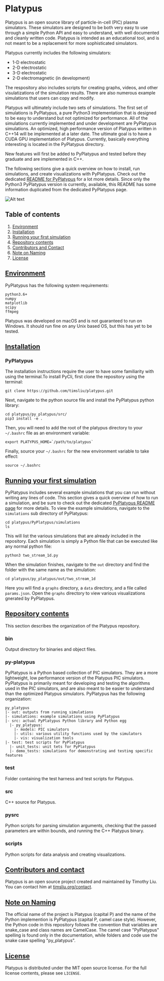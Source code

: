 # Platypus
Platypus is an open source library of particle-in-cell (PIC) plasma simulators.
These simulators are designed to be both very easy to use through a simple
Python API and easy to understand, with well documented and cleanly written
code. Platypus is intended as an educational tool, and is not meant to be
a replacement for more sophisticated simulators.

Platypus currently includes the following simulators:
* 1-D electrostatic
* 2-D electrostatic
* 3-D electrostatic
* 2-D electromagnetic (in development)

The respository also includes scripts for creating graphs, videos, and other
visulatizations of the simulation results. There are also numerous example
simulations that users can copy and modify.

Platypus will ultimately include two sets of simulations. The first set of
simulations is PyPlatypus, a pure Python3 implementation that is 
designed to be easy to understand but not optimized for performance. All of the
simulations currently implemented and under development are PyPlatypus
simulations. An optimized,  high performance version of Platypus written in 
C++14 will be implemented at a later date. The ultimate goal is to have a
CUDA GPU implementation of Platypus. Currently, basically everything interesting
is located in the PyPlatypus directory.

New features will first be added to PyPlatypus and tested 
before they graduate and are implemented in C++. 

The following sections give a quick overview on how to install, 
run simulations, and create visualizations with PyPlatypus. Check out
the dedicated [README for PyPlatypus](https://github.com/timsliu/platypus/tree/main/py_platypus)
for a lot more details. Since only the Python3 PyPlatypus version is currently,
available, this README has some information duplicated from the dedicated
PyPlatypus page.

![Alt text](images/two_stream_1d_trunc.png?raw=true "Evolution of a two
stream instability in 1D")


## Table of contents
1. [Environment](#environment)
2. [Installation](#installation)
3. [Running your first simulation](#running-your-first-simulation)
4. [Repository contents](#repository-contents)
5. [Contributors and Contact](#contributors-and-contact)
6. [Note on Naming](#note-on-naming)
7. [License](#license)

## [Environment](#environment)

PyPlatypus has the following system requirements:

```
python3.6+
numpy
matplotlib
scipy
ffmpeg
```

Platypus was developed on macOS and is not guaranteed to run on Windows. It
should run fine on any Unix based OS, but this has yet to be tested.


## [Installation](#installation)

### PyPlatypus
The installation instructions require the user to have some familiarity with
using the terminal.To install PyCli, first clone the repository using the
terminal:

```
git clone https://github.com/timsliu/platypus.git
```

Next, navigate to the python source file and install the PyPlatypus
python library:

```
cd platypus/py_platypus/src/
pip3 install -e .
```

Then, you will need to add the root of the platypus directory to your
```~/.bashrc``` file as an environment variable:

```
export PLATYPUS_HOME=`/path/to/platypus`
```

Finally, source your ```~/.bashrc``` for the new environment variable
to take effect:

```
source ~/.bashrc
```

## [Running your first simulation](#running-your-first-simulation)
PyPlatypus includes several example simulations that you can run without
writing any lines of code. This section gives a quick overview of how to run
a simulation, and be sure to check out the dedicated [PyPlatypus README page](https://github.com/timsliu/platypus/tree/main/py_platypus#running-your-first-simulation) for more details.
To view the example simulations, navigate to the
```simulations``` sub directory of PyPlatypus:

```
cd platypus/PyPlatypus/simulations
ls
```

This will list the various simulations that are already included in the
repository. Each simulation is simply a Python file that can be executed like
any normal python file:

```
python3 two_stream_1d.py
```

When the simulation finishes, navigate to the ```out``` directory and find 
the folder with the same name as the simulation:

```
cd platypus/py_platypus/out/two_stream_1d
```

Here you will find a ```graphs``` directory, a ```data``` directory, and a file
called ```params.json```. Open the ```graphs``` directory to view various
visualizations gnerated by PyPlatypus.

## [Repository contents](#repository-contents)
This section describes the organization of the Platypus repository.

### bin
Output directory for binaries and object files.

### py-platypus
PyPlatypus is a Python based collection of PIC simulators. They are a
more lightweight, low performance version of the Platypus PIC simulators.
PyPlatypus is primarily meant for developing and testing the algorithms used
in the PIC simulators, and are also meant to be easier to understand than the
optimized Platypus simulators. PyPlatypus has the following organization:

```
py_platypus
|- out: outputs from running simulations
|- simulations: example simulations using PyPlatypus
|- src: actual PyPlatypus Python library and Python egg
  |- py_platypus:
    |- models: PIC simulators
    |- utils: various utility functions used by the simulators
    |- vis: visualization tools
|- test: test scripts for PyPlatypus
  |- unit_tests: unit tets for PyPlatypus
  |- demo_tests: simulations for demonstrating and testing specific features
```


### test
Folder containing the test harness and test scripts for Platypus.


### src
C++ source for Platypus.


### pysrc
Python scripts for parsing simulation arguments, checking that the passed
parameters are within bounds, and running the C++ Platypus binary.


### scripts
Python scripts for data analysis and creating visualizations.


## [Contributors and contact](#contributors-and-contact)
Platypus is an open source project created and maintained by Timothy Liu.
You can contact him at [timsliu.org/contact](https://timsliu.org/contact/).

## [Note on Naming](#note-on-naming)
The official name of the project is Platypus (capital P) and the name of the
Python implemention is PyPlatypus (capital P, camel case style). However,
the Python code in this repository follows the convention that variables are
snake_case and class names are CamelCase. The camel case "PyPlatypus" spelling
is found only in the documentation, while folders and code use the snake case
spelling "py_platypus".

## [License](#license)
Platypus is distributed under the MIT open source license. For the full
license contents, please see `LICENSE`.

